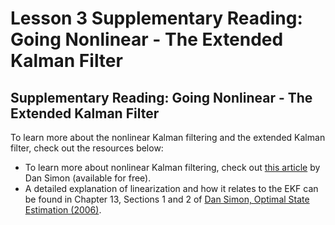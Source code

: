 # Lesson 3 Supplementary Reading: Going Nonlinear - The Extended Kalman Filter

## Supplementary Reading: Going Nonlinear - The Extended Kalman Filter

To learn more about the nonlinear Kalman filtering and the extended Kalman filter, check out the resources below:

- To learn more about nonlinear Kalman filtering, check out [this article](https://www.embedded.com/design/connectivity/4025693/Using-nonlinear-Kalman-filtering-to-estimate-signals) by Dan Simon (available for free).
- A detailed explanation of linearization and how it relates to the EKF can be found in Chapter 13,  Sections 1 and 2 of [Dan Simon, Optimal State Estimation (2006)](https://onlinelibrary.wiley.com/doi/book/10.1002/0470045345).